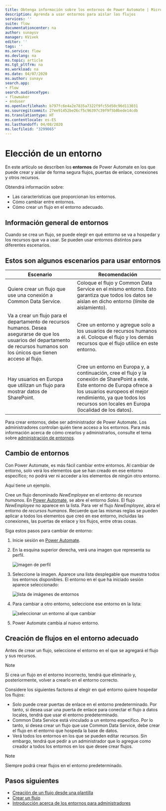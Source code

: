 ```yaml
---
title: Obtenga información sobre los entornos de Power Automate | Microsoft Docs
description: Aprenda a usar entornos para aislar los flujos
services: ''
suite: flow
documentationcenter: na
author: sunaysv
manager: KVivek
editor: ''
tags: ''
ms.service: flow
ms.devlang: na
ms.topic: article
ms.tgt_pltfrm: na
ms.workload: na
ms.date: 04/07/2020
ms.author: sunayv
search.app:
- Flow
search.audienceType:
- flowmaker
- enduser
ms.openlocfilehash: b797fc6e4a2e7835a7322f9fc55d50c96d113031
ms.sourcegitcommit: 27ee91452be26cf5c96397c39f9f5b8bede14cdb
ms.translationtype: HT
ms.contentlocale: es-ES
ms.lasthandoff: 04/08/2020
ms.locfileid: "3299065"
---
```

# <a name="choosing-an-environment"></a>Elección de un entorno

En este artículo se describen los **entornos** de Power Automate en los que puede crear y aislar de forma segura flujos, puertas de enlace, conexiones y otros recursos.

Obtendrá información sobre:

* Las características que proporcionan los entornos.
* Cómo cambiar entre entornos.
* Cómo crear un flujo en el entorno adecuado.

## <a name="environments-overview"></a>Información general de entornos

Cuando se crea un flujo, se puede elegir en qué entorno se va a hospedar y los recursos que va a usar. Se pueden usar entornos distintos para diferentes escenarios.

## <a name="here-are-a-few-scenarios-for-using-environments"></a>Estos son algunos escenarios para usar entornos

Escenario|Recomendación
-----|-----
Quiere crear un flujo que use una conexión a Common Data Service.|Coloque el flujo y Common Data Service en el mismo entorno. Esto garantiza que todos los datos se aíslan en dicho entorno (límite de aislamiento).
Va a crear un flujo para el departamento de recursos humanos. Desea asegurarse de que los usuarios del departamento de recursos humanos son los únicos que tienen acceso al flujo.|Cree un entorno y agregue solo a los usuarios de recursos humanos a él. Coloque el flujo y los demás recursos que el flujo utilice en este entorno.
Hay usuarios en Europa que utilizan un flujo para mostrar datos de SharePoint.|Cree un entorno en Europa y, a continuación, cree el flujo y la conexión de SharePoint a este. Este entorno de Europa ofrece a los usuarios europeos el mejor rendimiento, ya que todos los recursos son locales en Europa (localidad de los datos).

Para crear entornos, debe ser administrador de Power Automate. Los administradores controlan quién tiene acceso a los entornos. Para más información acerca de cómo crearlos y administrarlos, consulte el tema sobre [administración de entornos](environments-overview-admin.md).

## <a name="switching-environments"></a>Cambio de entornos

Con Power Automate, es más fácil cambiar entre entornos. Al cambiar de entorno, solo verá los elementos que se han creado en ese entorno específico; no podrá ver ni acceder a los elementos de ningún otro entorno.

Aquí tiene un ejemplo.

Cree un flujo denominado *NewEmployee* en el entorno de *recursos humanos*. En [Power Automate](https://flow.microsoft.com), se abre el entorno *Sales*. El flujo *NewEmployee* no aparece en la lista. Para ver el flujo *NewEmployee*, abra el entorno de *recursos humanos*. Recuerde que las mismas reglas se pueden aplicar a todos los elementos que creó en ese entorno, incluidas las conexiones, las puertas de enlace y los flujos, entre otras cosas.

Siga estos pasos para cambiar de entorno:

1. Inicie sesión en [Power Automate](https://flow.microsoft.com).
1. En la esquina superior derecha, verá una imagen que representa su perfil.

   ![imagen de perfil](./media/environments-overview-maker/default-environment.png)

1. Seleccione la imagen. Aparece una lista desplegable que muestra todos los entornos disponibles. El entorno en el que ha iniciado sesión aparece seleccionado:

   ![lista de imágenes de entornos](./media/environments-overview-maker/all-environments.png)
1. Para cambiar a otro entorno, seleccione ese entorno en la lista:

   ![seleccionar un entorno al que cambiar](./media/environments-overview-maker/select-europe.png)
1. Power Automate cambia al nuevo entorno.

## <a name="create-flows-in-the-right-environment"></a>Creación de flujos en el entorno adecuado

Antes de crear un flujo, seleccione el entorno en el que se agregará el flujo y sus recursos.

> [!NOTE]
> Si crea un flujo en el entorno incorrecto, tendrá que eliminarlo y, posteriormente, volver a crearlo en el entorno correcto.

Considere los siguientes factores al elegir en qué entorno quiere hospedar los flujos:

* Solo puede crear puertas de enlace en el entorno predeterminado. Por tanto, si desea usar una puerta de enlace para conectar el flujo a datos locales, tendrá que usar el entorno predeterminado.
* Common Data Service está vinculado a un entorno específico. Por lo tanto, si desea crear un flujo que use Common Data Service, debe crear el flujo en el entorno que hospeda la base de datos.
* Verá todos los entornos en los que se pueden editar recursos. Sin embargo, tendrá que pedir a un administrador que lo agregue como creador a todos los entornos en los que desee crear flujos.

> [!NOTE]
> Siempre podrá crear flujos en el entorno predeterminado.

## <a name="next-steps"></a>Pasos siguientes

* [Creación de un flujo desde una plantilla](get-started-logic-template.md)
* [Crear un flujo](get-started-logic-flow.md)
* [Introducción acerca de los entornos para administradores](environments-overview-admin.md)
